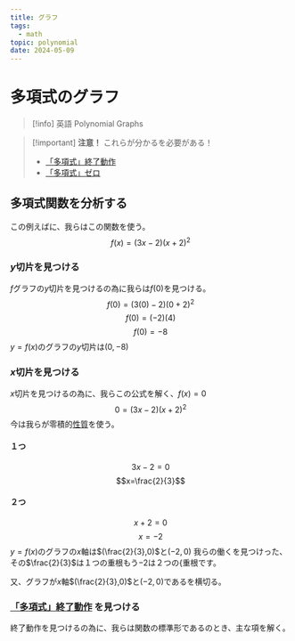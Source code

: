 ```yaml
---
title: グラフ
tags:
  - math
topic: polynomial
date: 2024-05-09
---
```


# 多項式のグラフ

> [!info] 英語
> Polynomial Graphs

> [!important] **注意！**
> これらが分かるを必要がある！
>
> - [「多項式」終了動作](1715310852-多項式の終了動作.md)
> - [「多項式」ゼロ](1715309574-ゼロ.md)

## 多項式関数を分析する

この例えばに、我らはこの関数を使う。
$$f(x)=(3x-2)(x+2)^2$$

### $y$切片を見つける

$f$グラフの$y$切片を見つけるの為に我らは$f(0)$を見つける。
$$
f(0)=(3(0)-2)(0+2)^2
$$
$$
f(0)=(-2)(4)
$$
$$
f(0)=-8
$$
$y=f(x)$のグラフの$y$切片は$(0,-8)$

### $x$切片を見つける

$x$切片を見つけるの為に、我らこの公式を解く、$f(x)=0$
$$
0=(3x-2)(x+2)^2
$$
今は我らが零積的[性質](<>)を使う。

#### １つ

$$3x-2=0$$
$$x=\frac{2}{3}$$

#### ２つ

$$x+2=0$$
$$x=-2$$
$y=f(x)$のグラフの$x$軸は$(\frac{2}{3},0)$と$(-2,0)$
我らの働くを見つけった、その$\frac{2}{3}$は１つの重根もう$-2$は２つの{重根です。

又、グラフが$x$軸$(\frac{2}{3},0)$と$(-2,0)$であるを横切る。

### [「多項式」終了動作](1715310852-多項式の終了動作.md) を見つける

終了動作を見つけるの為に、我らは関数の標準形であるのとき、主な項を解く。
